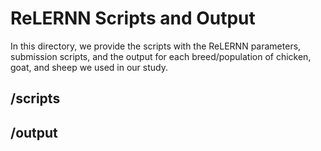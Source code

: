 # ReLERNN Scripts and Output

In this directory, we provide the scripts with the ReLERNN parameters, submission scripts, and the output for each breed/population of chicken, goat, and sheep we used in our study. 

## /scripts


## /output
